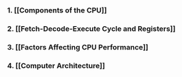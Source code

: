 ### 1. [[Components of the CPU]]
### 2. [[Fetch-Decode-Execute Cycle and Registers]] 

### 3. [[Factors Affecting CPU Performance]]

### 4. [[Computer Architecture]]


